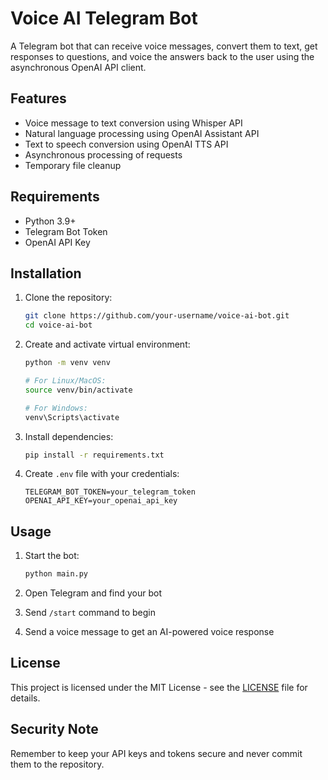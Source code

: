 # Voice AI Telegram Bot

A Telegram bot that can receive voice messages, convert them to text, get responses to questions, and voice the answers back to the user using the asynchronous OpenAI API client.

## Features

- Voice message to text conversion using Whisper API
- Natural language processing using OpenAI Assistant API
- Text to speech conversion using OpenAI TTS API
- Asynchronous processing of requests
- Temporary file cleanup

## Requirements

- Python 3.9+
- Telegram Bot Token
- OpenAI API Key

## Installation

1. Clone the repository:

   ```bash
   git clone https://github.com/your-username/voice-ai-bot.git
   cd voice-ai-bot
   ```

2. Create and activate virtual environment:

   ```bash
   python -m venv venv
   
   # For Linux/MacOS:
   source venv/bin/activate
   
   # For Windows:
   venv\Scripts\activate
   ```

3. Install dependencies:

   ```bash
   pip install -r requirements.txt
   ```

4. Create `.env` file with your credentials:

   ```env
   TELEGRAM_BOT_TOKEN=your_telegram_token
   OPENAI_API_KEY=your_openai_api_key
   ```

## Usage

1. Start the bot:

   ```bash
   python main.py
   ```

2. Open Telegram and find your bot
3. Send `/start` command to begin
4. Send a voice message to get an AI-powered voice response

## License

This project is licensed under the MIT License - see the [LICENSE](LICENSE) file for details.

## Security Note

Remember to keep your API keys and tokens secure and never commit them to the repository.
